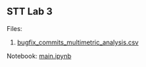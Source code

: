 ## STT Lab 3

Files:
1. [bugfix_commits_multimetric_analysis.csv](./bugfix_commits_multimetric_analysis.csv)

Notebook:
[main.ipynb](./main.ipynb)
